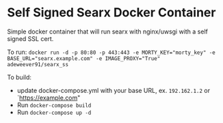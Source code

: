 # Self Signed Searx Docker Container

Simple docker container that will run searx with nginx/uwsgi with a self signed SSL cert.

To run: `docker run -d -p 80:80 -p 443:443 -e MORTY_KEY="morty_key" -e BASE_URL="searx.example.com" -e IMAGE_PROXY="True" adeweever91/searx_ss`

To build:
 - update docker-compose.yml with your base URL, ex. `192.162.1.2` or `https://example.com"
 - Run `docker-compose build`
 - Run `docker-compose up -d`

